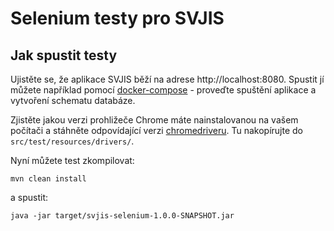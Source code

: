 # Selenium testy pro SVJIS

## Jak spustit testy

Ujistěte se, že aplikace SVJIS běží na adrese http://localhost:8080. Spustit jí můžete například pomocí [docker-compose](https://github.com/svjis/svjis-docker/tree/master/docker-compose) - proveďte spuštění aplikace a vytvoření schematu databáze.


Zjistěte jakou verzi prohližeče Chrome máte nainstalovanou na vašem počítači a stáhněte odpovídající verzi [chromedriveru](https://chromedriver.chromium.org/downloads). Tu nakopírujte do `src/test/resources/drivers/`.


Nyní můžete test zkompilovat:

```
mvn clean install
```

a spustit:
```
java -jar target/svjis-selenium-1.0.0-SNAPSHOT.jar
```
